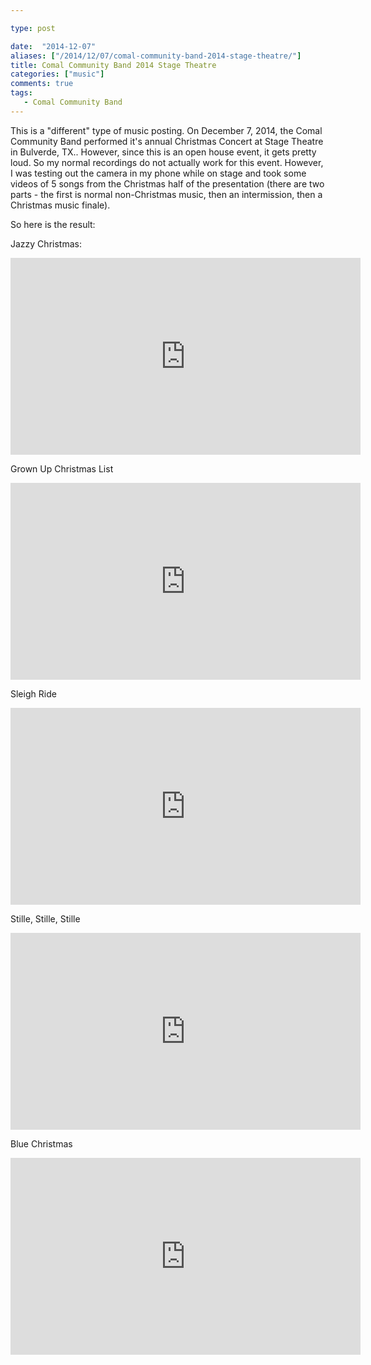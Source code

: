 ```yaml
---

type: post

date:  "2014-12-07"
aliases: ["/2014/12/07/comal-community-band-2014-stage-theatre/"]
title: Comal Community Band 2014 Stage Theatre
categories: ["music"]
comments: true
tags:
   - Comal Community Band
---
```

This is a "different" type of music posting.  On December 7, 2014, the Comal Community Band performed it's annual Christmas Concert at Stage Theatre in Bulverde, TX..  However, since this is an open house event, it gets pretty loud.  So my normal recordings do not actually work for this event.  However, I was testing out the camera in my phone while on stage and took some videos of 5 songs from the Christmas half of the presentation (there are two parts - the first is normal non-Christmas music, then an intermission, then a Christmas music finale).

So here is the result:

Jazzy Christmas:

<iframe
  width="560"
  height="315"
  src="https://www.youtube.com/embed/ENas4ymQNoA"
  frameborder="0"
  allowfullscreen>
</iframe>

Grown Up Christmas List

<iframe
  width="560"
  height="315"
  src="https://www.youtube.com/embed/lBRxgnoNx5M"
  frameborder="0"
  allowfullscreen>
</iframe>

Sleigh Ride

<iframe
  width="560"
  height="315"
  src="https://www.youtube.com/embed/yMmVMvr4LQU"
  frameborder="0"
  allowfullscreen>
</iframe>

Stille, Stille, Stille

<iframe
  width="560"
  height="315"
  src="https://www.youtube.com/embed/bB1oJZW7kVE"
  frameborder="0"
  allowfullscreen>
</iframe>

Blue Christmas

<iframe
  width="560"
  height="315"
  src="https://www.youtube.com/embed/4pvVUc-BTAY"
  frameborder="0"
  allowfullscreen>
</iframe>
